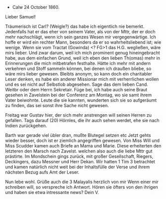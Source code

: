 + Calw 24 October 1860.

Lieber Samuel!

Träumerisch ist Carl? (Weigle?) das habe ich eigentlich nie bemerkt. Jedenfalls hat er das eher von seinem Vater, als von der Mttr, der er doch mehr nachschlägt, wenn ich sein ganzes Wesen mir vergegenwärtige. Ich hoffe er wird ein rechter Mann, besonders da er so wahrheitsliebend ist; wie wenige. 
Wenn sie vom Tractat (Gowinda) <? FG>1 das H.G. wegließen, wäre mirs lieber. Und zwar darum, weil ich mich prominent genug hineingebracht habe, aus dem einfachen Grund, weil ich eben den lieben Th(omas) mehr in Erinnerungen die mich mitbetrafen festhalte. Hätte ich mehr mit andern verkehren und Stoff sammeln können, bei denen ich draußen bliebe, so wäre mirs lieber gewesen. Bleibts anonym, so kann doch ein charitabler Leser denken, es habe ein anderer Missionar mich mit verherrlichen wollen und es sei nicht auf Selbstlob abgesehen. Sage das dem lieben Cand. Weitbr oder dem Herrn Sekretair. Füge bei, ich habe auch seine Braut <Klemm> gesehen in Zavelstein bei der Conferenz am Montag, wo sie samt ihrem Vater beiwohnte. Leute die sie kannten, wunderten sich sie so aufgeräumt zu finden, das sei sonst ihre Sache nicht gewesen.

Freitag war Gustav hier, der sich mehr anstrengen will seinen Herren zu gefallen. Tags darauf (20) Hörnles, die ihr auch sehen werdet, ehe sie nach Indien zurückgehen.

Barth war gerade viel übler dran, mußte Blutegel setzen etc Jetzt gehts wieder besser, doch ist er ziemlich angegriffen gewesen. Von Miss Will und Miss Scudder kamen auch Briefe an Mama und Marie. Diese erheiterten den letzteren den Marsch nach Zavelst. welchen also auch die liebe Mttr gut prästirte. Im Mondschein gings zurück, mit großer Gesellschaft, Riegers, Deckingers, dazu Messner und Herr Dekan. Wir hatten 1 Tim 3 betrachtet und kamen natürlich nicht weit bei der Inhaltsfülle der Verse und ihrem nächsten Bezug aufs Amt der Leser.

Nun lebe wohl. Grüße auch die 3 Malayalis herzlich von mir Wenn einer mir schreiben will, so verspreche ich Antwort. Hören sie öfters von den ihrigen und haben sie etwa intressante news?
 Dein V.

